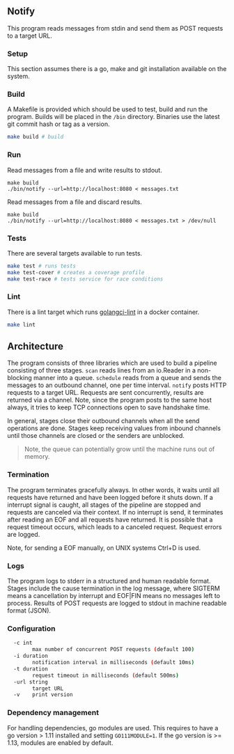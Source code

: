 ## Notify
This program reads messages from stdin and send them as POST requests to a target URL.

### Setup
This section assumes there is a go, make and git installation available on the system.

### Build
A Makefile is provided which should be used to test, build and run the program.
Builds will be placed in the `/bin` directory.
Binaries use the latest git commit hash or tag as a version.

```bash
make build # build
```

### Run
Read messages from a file and write results to stdout.
```
make build
./bin/notify --url=http://localhost:8080 < messages.txt
```

Read messages from a file and discard results.
```
make build
./bin/notify --url=http://localhost:8080 < messages.txt > /dev/null
```

### Tests
There are several targets available to run tests.

```bash
make test # runs tests
make test-cover # creates a coverage profile
make test-race # tests service for race conditions
```

### Lint
There is a lint target which runs [golangci-lint](https://github.com/golangci/golangci-lint) in a docker container.

```bash
make lint
```

## Architecture
The program consists of three libraries which are used to build a pipeline consisting of three stages.
`scan` reads lines from an io.Reader in a non-blocking manner into a queue.
`schedule` reads from a queue and sends the messages to an outbound channel, one per time interval.
`notify` posts HTTP requests to a target URL.
Requests are sent concurrently, results are returned via a channel.
Note, since the program posts to the same host always, it tries to keep TCP connections open to save handshake time.

In general, stages close their outbound channels when all the send operations are done.
Stages keep receiving values from inbound channels until those channels are closed or the senders are unblocked.

> Note, the queue can potentially grow until the machine runs out of memory.

### Termination
The program terminates gracefully always.
In other words, it waits until all requests have returned and have been logged before it shuts down.
If a interrupt signal is caught, all stages of the pipeline are stopped and requests are canceled via their context.
If no interrupt is send, it terminates after reading an EOF and all requests have returned.
It is possible that a request timeout occurs, which leads to a canceled request.
Request errors are logged.

Note, for sending a EOF manually, on UNIX systems Ctrl+D is used.

### Logs
The program logs to stderr in a structured and human readable format.
Stages include the cause termination in the log message, where SIGTERM means a cancellation by interrupt and EOF|FIN means no messages left to process.
Results of POST requests are logged to stdout in machine readable format (JSON).

### Configuration
```bash
  -c int
        max number of concurrent POST requests (default 100)
  -i duration
        notification interval in milliseconds (default 10ms)
  -t duration
        request timeout in milliseconds (default 500ms)
  -url string
        target URL
  -v    print version
```

### Dependency management
For handling dependencies, go modules are used.
This requires to have a go version > 1.11 installed and setting `GO111MODULE=1`.
If the go version is >= 1.13, modules are enabled by default.


